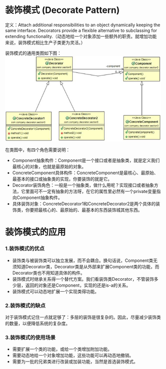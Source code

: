 # 装饰模式 (Decorate Pattern) 
定义：Attach additional responsibilities to an object dynamically keeping the same interface. Decorators provide a flexible alternative to subclassing for extending functionality.（动态地给一个对象添加一些额外的职责。就增加功能来说，装饰模式相比生产子类更为灵活。）  


装饰模式的通用类图如下图：  
![Alt text](decorator.jpg "装饰模式类图")

在类图中，有四个角色需要说明：

- Component抽象构件：Component是一个接口或者是抽象类，就是定义我们最核心的对象，也就是最原始的对象。
- ConcreteComponent具体构件：ConcreteComponent是最核心、最原始、最基本的接口或抽象类的实现，你要装饰的就是它。
- Decorator装饰角色：一般是一个抽象类，做什么用呢？实现接口或者抽象方法，它里面可不一定有抽象的方法呀，在它的属性里必然有一个private变量指向Component抽象构件。
- 具体装饰对象：ConcreteDecorator1和ConcreteDecorator2是两个具体的装饰类，你要把最核心的、最原始的、最基本的东西装饰城其他东西。

# 装饰模式的应用
### 1.装饰模式的优点
 * 装饰类与被装饰类可以独立发展，而不会耦合。换句话说，Component类无须知道Decorator类，Decorator类是从外部来扩展Component类的功能，而Decorator类也不用知道具体的构件。
 * 装饰模式时继承关系得一个替代方案。我们看装饰类Decorator，不管装饰多少层，返回的对象还是Component，实现的还是is-a的关系。
 * 装饰模式可以动态地扩展一个实现类得功能。

### 2.装饰模式的缺点 
对于装饰模式记住一点就足够了：多层的装饰是很复杂的。因此，尽量减少装饰类的数量，以便降低系统的复杂度。  


### 3.装饰模式的使用场景
 * 需要扩展一个类的功能，或给一个类增加附加功能。
 * 需要动态地给一个对象增加功能，这些功能可以再动态地撤销。
 * 需要为一批的兄弟类进行改装或加装功能，当然是首选装饰模式。